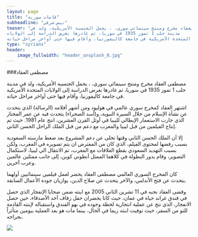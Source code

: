 ```yaml
---
layout: page
title: "قامات سورية"
subheadline: "نبض شرقي"
teaser: "مصطفى العقاد مخرج ومنتج سينمائي سوري، ، يحمل الجنسية الأمريكية، ولد في
مدينة حلب 1 تموز 1935 في سوريا، ثم غادرها بغرض الدراسة إلى الولايات
المتحدة الأمريكية في جامعة كاليفورنيا، وأقام فيها حتى أواخر مراحل حياته."
type: "syrians"
header:
    image_fullwidth: "header_unsplash_8.jpg"
---
```


###مصطفى العقاد

مصطفى العقاد مخرج ومنتج سينمائي سوري، ، يحمل الجنسية الأمريكية، ولد في
مدينة حلب 1 تموز 1935 في سوريا، ثم غادرها بغرض الدراسة إلى الولايات
المتحدة الأمريكية في جامعة كاليفورنيا، وأقام فيها حتى أواخر مراحل حياته.

اشتهر العقاد كمخرج سوري عالمي في هوليود ومن أشهر أفلامه (الرسالة) الذي
يتحدث عن نشأة الإسلام من خلال السيرة النبوية، و(أسد الصحراء) يتحدث فيه
عن عمر المختار الذي حارب الاستعمار الإيطالي لليبيا في أوئل القرن
العشرين، انتج عام 1981. حيث تم إنتاج الفيلمين من قبل ليبيا والمغرب مع
دعم من قبل الملك الراحل الحسن الثاني.

إلا أن الملك الحسن الثاني وقتها تخلى عن دعم المشروع بعد ضغط مارسته
السعودية بسبب رفضها لمحتوى الفيلم، الذي كان من المفترض ان يتم تصويره في
المغرب، ولكن بسبب التهديد السعودي بقطع العلاقات مع المغرب، تم الانتقال
الي ليبيا، لاستكمال التصوير، وقام بدور البطولة في كلاهما الممثل أنطوني
كوين، إلى جانب ممثلين عالمين وعرب آخرين.

كان المخرج السوري العالمي مصطفى العقاد يحضر لعمل فيلمين سينمائيين أولهما
يتحدث عن فتح الأندلس، والآخر يتحدث عن صلاح الدين، يوازيان جودة الأعمال
السابقة.

وقضى العقاد نحبه في 11 تشرين الثاني 2005 مع ابنته ضمن ضحايا الإنفجار
الذي حصل في فندق غراند حياة في عمان، حيث كانا يحضران حفل زفاف أحد
الأصدقاء، حين حصل الانفجار، الذي نتج عن عملية انتحارية لحظة وجوده في بهو
الفندق واستقباله لإبنته القادمة للتو من السفر، حيث توفيت ابنته ريما في
الحال، بينما مات هو بعد العملية بيومين متأثراً بجراحه.

<img src="{{ site.url }}/images/akkad.jpg"/>
